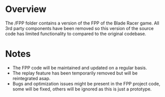 # Overview
The /FPP folder contains a version of the FPP of the Blade Racer game. All 3rd party components have been removed so this version of the source code has limited functionality to compared to the original codebase.

# Notes
- The FPP code will be maintained and updated on a regular basis.
- The replay feature has been temporarily removed but will be reintegrated asap.
- Bugs and optimization issues might be present in the FPP project code, some will be fixed, others will be ignored as this is just a prototype.

